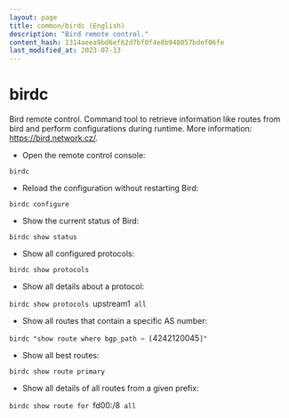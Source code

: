 ```yaml
---
layout: page
title: common/birdc (English)
description: "Bird remote control."
content_hash: 1314aeea9bd6ef62d7bf0f4e8b948057bdef06fe
last_modified_at: 2023-07-13
---
```

# birdc

Bird remote control.
Command tool to retrieve information like routes from bird and perform configurations during runtime.
More information: <https://bird.network.cz/>.

- Open the remote control console:

`birdc`

- Reload the configuration without restarting Bird:

`birdc configure`

- Show the current status of Bird:

`birdc show status`

- Show all configured protocols:

`birdc show protocols`

- Show all details about a protocol:

`birdc show protocols `<span class="tldr-var badge badge-pill bg-dark-lm bg-white-dm text-white-lm text-dark-dm font-weight-bold">upstream1</span>` all`

- Show all routes that contain a specific AS number:

`birdc "show route where bgp_path ~ [`<span class="tldr-var badge badge-pill bg-dark-lm bg-white-dm text-white-lm text-dark-dm font-weight-bold">4242120045</span>`]"`

- Show all best routes:

`birdc show route primary`

- Show all details of all routes from a given prefix:

`birdc show route for `<span class="tldr-var badge badge-pill bg-dark-lm bg-white-dm text-white-lm text-dark-dm font-weight-bold">fd00:/8</span>` all`
